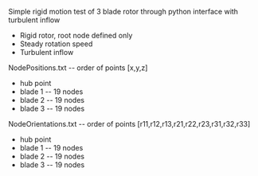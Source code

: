 Simple rigid motion test of 3 blade rotor through python interface with turbulent inflow

- Rigid rotor, root node defined only
- Steady rotation speed
- Turbulent inflow

NodePositions.txt -- order of points [x,y,z]
   - hub point
   - blade 1 -- 19 nodes
   - blade 2 -- 19 nodes
   - blade 3 -- 19 nodes

NodeOrientations.txt -- order of points [r11,r12,r13,r21,r22,r23,r31,r32,r33]
   - hub point
   - blade 1 -- 19 nodes
   - blade 2 -- 19 nodes
   - blade 3 -- 19 nodes
